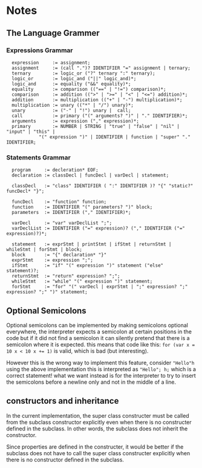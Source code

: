 # Notes

## The Language Grammer

### Expressions Grammar

```
  expression     := assignment;
  assignment     := (call ".")? IDENTIFIER "=" assignment | ternary;
  ternary        := logic_or ("?" ternary ":" ternary);
  logic_or       := logic_and ("||" logic_and)*;
  logic_and      := equality ("&&" equality)*;
  equality       := comparison (("==" | "!=") comparison)*;
  comparison     := addition ((">" | ">=" | "<" | "<=") addition)*;
  addition       := multiplication (("+" | "-") multiplication)*;
  multiplication := unary (("*" | "/") unary)*;
  unary          := ("-" | "!") unary |  call;
  call           := primary ("(" arguments? ")" | "." IDENTIFIER)*;
  arguments      := expression ("," expression)*;
  primary        := NUMBER | STRING | "true" | "false" | "nil" | "input" | "this" |
            "(" expression ")" | IDENTIFIER | function | "super" "." IDENTIFIER;
```

### Statements Grammar

```
  program     := decleration* EOF;
  declaration := classDecl | funcDecl | varDecl | statement;

  classDecl   := "class" IDENTIFIER ( ":" IDENTIFIER )? "{" "static?" funcDecl* "}";

  funcDecl    := "function" function;
  function    := IDENTIFIER "(" parameters? ")" block;
  parameters  := IDENTIFIER ("," IDENTIFIER)*;
  
  varDecl     := "var" varDeclList ";";
  varDeclList := IDENTIFIER ("=" expression)? ("," IDENTIFIER ("=" expression)?)*;
  
  statement   := exprStmt | printStmt | ifStmt | returnStmt | whileStmt | forStmt | block;
  block       := "{" declaration* "}"
  exprStmt    := expression ";";
  ifStmt      := "if" "(" expression ")" statement ("else" statement)?;
  returnStmt  := "return" expression? ";";
  whileStmt   := "while" "(" expression ")" statement;
  forStmt     := "for" "(" varDecl | exprStmt | ";" expression? ";" expression? ";" ")" statement;
```

## Optional Semicolons

Optional semicolons can be implemented by making semicolons optional
everywhere, the interpreter expects a semicolon at certain positions
in the code but if it did not find a semicolon it can silently pretend
that there is a semicolon where it is expected. this means that code
like this: `for (var x = 10 x < 10 x += 1)` is valid, which is bad (but
interesting).

However this is the wrong way to implement this feature, consider
`"Hello"h` using the above implementation this is interpreted
as `"Hello"; h;` which is a correct statement! what we want instead
is for the interpreter to try to insert the semicolons before a newline
only and not in the middle of a line.

## constructors and inheritance

In the current implementation, the super class constructer must be called
from the subclass constructor explicitly even when there is no constructer
defined in the subclass. In other words, the subclass does not inherit the
constructor.

Since properties are defined in the constructer, it would be
better if the subclass does not have to call the super class constructer
explicitly when there is no constructor defined in the subclass.